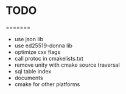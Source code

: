 # TODO
=======
 - use json lib
 - use ed25519-donna lib
 - optimize cxx flags
 - call protoc in cmakelists.txt
 - remove unity with cmake source traversal
 - sql table index
 - documents
 - cmake for other platforms
